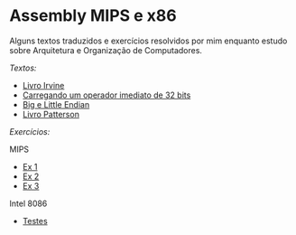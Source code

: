 # Assembly MIPS e x86

Alguns textos traduzidos e exercícios resolvidos por mim enquanto estudo sobre Arquitetura e Organização de Computadores. 

*Textos:*

- [Livro Irvine](https://github.com/leilaapsilva/assembly/blob/master/irvine.md)
- [Carregando um operador imediato de 32 bits](https://github.com/leilaapsilva/assembly/blob/master/loading-a-32-bit-immediate.md)
- [Big e Little Endian](https://github.com/leilaapsilva/assembly/blob/master/big-and-little-endian.md)
- [Livro Patterson](...)

*Exercícios:*

MIPS

- [Ex 1](https://github.com/leilaapsilva/assembly/blob/master/teste1.asm)
- [Ex 2](https://github.com/leilaapsilva/assembly/blob/master/teste2.asm)
- [Ex 3](https://github.com/leilaapsilva/assembly/blob/master/teste3.asm)

Intel 8086

- [Testes](https://github.com/leilaapsilva/assembly/blob/master/TestDBG.asm)

